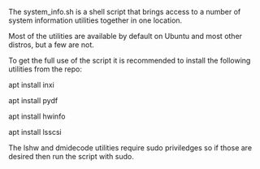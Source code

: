 The system_info.sh is a shell script that brings access to a number of system information utilities together
in one location. 


Most of the utilities are available by default on Ubuntu and most other distros, but a few are not.

To get the full use of the script it is recommended to install the following utilities from the repo:

apt install inxi

apt install pydf

apt install hwinfo

apt install lsscsi


The lshw and dmidecode utilities require sudo priviledges so if those are desired then run the script 
with sudo.

